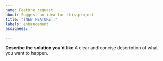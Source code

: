 ```yaml
---
name: Feature request
about: Suggest an idea for this project
title: "[NEW FEATURE]:"
labels: enhancement
assignees: ''

---
```


**Describe the solution you'd like**
A clear and concise description of what you want to happen.
